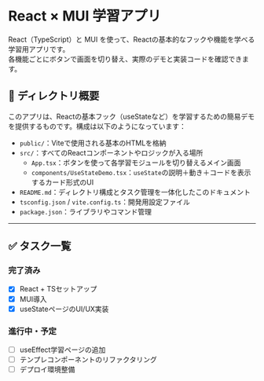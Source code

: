 # React × MUI 学習アプリ

React（TypeScript）と MUI を使って、Reactの基本的なフックや機能を学べる学習用アプリです。  
各機能ごとにボタンで画面を切り替え、実際のデモと実装コードを確認できます。

## 📂 ディレクトリ概要

このアプリは、Reactの基本フック（useStateなど）を学習するための簡易デモを提供するものです。構成は以下のようになっています：

- `public/`：Viteで使用される基本のHTMLを格納
- `src/`：すべてのReactコンポーネントやロジックが入る場所
  - `App.tsx`：ボタンを使って各学習モジュールを切り替えるメイン画面
  - `components/UseStateDemo.tsx`：`useState`の説明＋動き＋コードを表示するカード形式のUI
- `README.md`：ディレクトリ構成とタスク管理を一体化したこのドキュメント
- `tsconfig.json` / `vite.config.ts`：開発用設定ファイル
- `package.json`：ライブラリやコマンド管理

---

## ✅ タスク一覧

### 完了済み
- [x] React + TSセットアップ
- [x] MUI導入
- [x] useStateページのUI/UX実装

### 進行中・予定
- [ ] useEffect学習ページの追加
- [ ] テンプレコンポーネントのリファクタリング
- [ ] デプロイ環境整備
